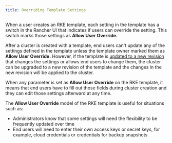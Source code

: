 ```yaml
---
title: Overriding Template Settings
---
```


<head>
  <link rel="canonical" href="https://ranchermanager.docs.rancher.com/how-to-guides/new-user-guides/authentication-permissions-and-global-configuration/about-rke1-templates/override-template-settings"/>
</head>

When a user creates an RKE template, each setting in the template has a switch in the Rancher UI that indicates if users can override the setting. This switch marks those settings as **Allow User Override.**

After a cluster is created with a template, end users can't update any of the settings defined in the template unless the template owner marked them as **Allow User Override.** However, if the template is [updated to a new revision](manage-rke1-templates.md) that changes the settings or allows end users to change them, the cluster can be upgraded to a new revision of the template and the changes in the new revision will be applied to the cluster.

When any parameter is set as **Allow User Override** on the RKE template, it means that end users have to fill out those fields during cluster creation and they can edit those settings afterward at any time.

The **Allow User Override** model of the RKE template is useful for situations such as:

- Administrators know that some settings will need the flexibility to be frequently updated over time
- End users will need to enter their own access keys or secret keys, for example, cloud credentials or credentials for backup snapshots